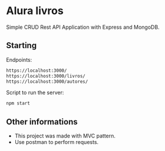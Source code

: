 # Alura livros

Simple CRUD Rest API Application with Express and MongoDB.

## Starting

Endpoints: 

```bash
https://localhost:3000/
https://localhost:3000/livros/
https://localhost:3000/autores/
```

Script to run the server:

```bash
npm start
```

## Other informations

- This project was made with MVC pattern.
- Use postman to perform requests.
